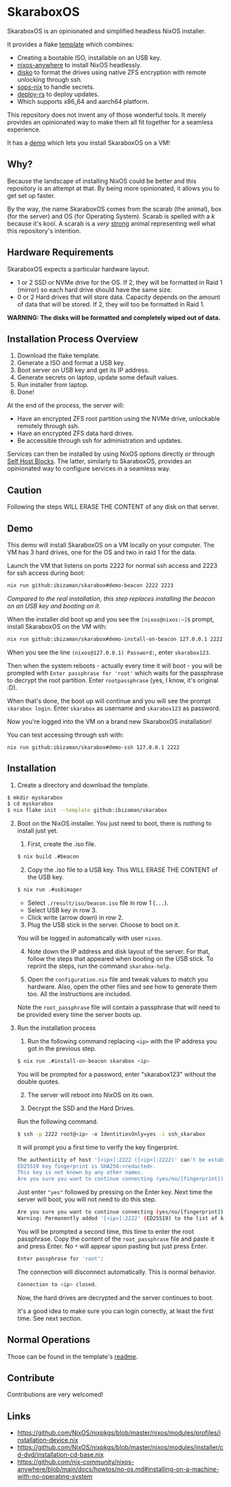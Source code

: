 # SkaraboxOS

SkaraboxOS is an opinionated and simplified headless NixOS installer.

It provides a flake [template](./template) which combines:
- Creating a bootable ISO, installable on an USB key.
- [nixos-anywhere](https://github.com/nix-community/nixos-anywhere) to install NixOS headlessly.
- [disko](https://github.com/nix-community/disko) to format the drives using native ZFS encryption with remote unlocking through ssh.
- [sops-nix](https://github.com/Mic92/sops-nix) to handle secrets.
- [deploy-rs](https://github.com/serokell/deploy-rs) to deploy updates.
- Which supports x86_64 and aarch64 platform.

This repository does not invent any of those wonderful tools.
It merely provides an opinionated way to make them all fit together for a seamless experience.

It has a [demo](#demo) which lets you install SkaraboxOS on a VM!

## Why?

Because the landscape of installing NixOS could be better and this repository is an attempt at that.
By being more opinionated, it allows you to get set up faster.

By the way, the name SkaraboxOS comes from the scarab (the animal), box (for the server) and OS (for Operating System).
Scarab is spelled with a _k_ because it's kool.
A scarab is a _very_ [strong](https://en.wikipedia.org/wiki/Dung_beetle#Ecology_and_behavior) animal representing well what this repository's intention.

## Hardware Requirements

SkaraboxOS expects a particular hardware layout:

- 1 or 2 SSD or NVMe drive for the OS.
  If 2, they will be formatted in Raid 1 (mirror) so each hard drive should have the same size.
- 0 or 2 Hard drives that will store data.
  Capacity depends on the amount of data that will be stored.
  If 2, they will too be formatted in Raid 1.
<!--
This is for Self Host Blocks.

- 16Gb or more of RAM.
- AMD or Intel CPU with embedded graphics.
  (Personally using AMD Ryzen 5 5600G with great success).
- *Work In Progress* Optional graphics card.
  Only needed for speech to text applications like for Home Assistant.
- Internet access is optional.
  It is only required:
  - for updates;
  - for accessing services from outside the LAN;
  - for federation (to share documents or pictures across the internet).
-->

**WARNING: The disks will be formatted and completely wiped out of data.**

## Installation Process Overview

1. Download the flake template.
2. Generate a ISO and format a USB key.
3. Boot server on USB key and get its IP address.
4. Generate secrets on laptop, update some default values.
5. Run installer from laptop.
6. Done!

At the end of the process, the server will:
- Have an encrypted ZFS root partition using the NVMe drive, unlockable remotely through ssh.
- Have an encrypted ZFS data hard drives.
- Be accessible through ssh for administration and updates.

Services can then be installed by using NixOS options directly or through [Self Host Blocks](https://github.com/ibizaman/selfhostblocks).
The latter, similarly to SkaraboxOS, provides an opinionated way to configure services in a seamless way.

## Caution

Following the steps WILL ERASE THE CONTENT of any disk on that server.

## Demo

This demo will install SkaraboxOS on a VM locally on your computer.
The VM has 3 hard drives, one for the OS
and two in raid 1 for the data.

Launch the VM that listens on ports 2222 for normal ssh access
and 2223 for ssh access during boot:

```bash
nix run github:ibizaman/skarabox#demo-beacon 2222 2223
```

_Compared to the real installation, this step replaces installing
the beacon on an USB key and booting on it._

When the installer did boot up and you see the `[nixos@nixos:~]$` prompt,
install SkaraboxOS on the VM with:

```bash
nix run github:ibizaman/skarabox#demo-install-on-beacon 127.0.0.1 2222
```

When you see the line `(nixos@127.0.0.1) Password:`, enter `skarabox123`.

Then when the system reboots - actually every time it will boot -
you will be prompted with `Enter passphrase for 'root'` which
waits for the passphrase to decrypt the root partition.
Enter `rootpassphrase` (yes, I know, it's original :D).

When that's done, the boot up will continue and you will see the prompt
`skarabox login`. Enter `skarabox` as username and `skarabox123` as password.

Now you're logged into the VM on a brand new SkaraboxOS installation!

You can test accessing through ssh with:

```
nix run github:ibizaman/skarabox#demo-ssh 127.0.0.1 2222
```

## Installation

1. Create a directory and download the template.

```bash
$ mkdir myskarabox
$ cd myskarabox
$ nix flake init --template github:ibizaman/skarabox
```

2. Boot on the NixOS installer. You just need to boot, there is nothing to install just yet.

   1. First, create the .iso file.

   ```bash
   $ nix build .#beacon
   ```

   2. Copy the .iso file to a USB key. This WILL ERASE THE CONTENT of the USB key.

   ```bash
   $ nix run .#usbimager
   ```

   - Select `./result/iso/beacon.iso` file in row 1 (`...`).
   - Select USB key in row 3.
   - Click write (arrow down) in row 2.

   3. Plug the USB stick in the server. Choose to boot on it.

   You will be logged in automatically with user `nixos`.

   4. Note down the IP address and disk layout of the server.
      For that, follow the steps that appeared when booting on the USB stick.
      To reprint the steps, run the command `skarabox-help`.

   5. Open the `configuration.nix` file and tweak values to match you hardware.
      Also, open the other files and see how to generate them too.
      All the instructions are included.

   Note the `root_passphrase` file will contain a passphrase that will need to be provided every time the server boots up.

3. Run the installation process

   1. Run the following command replacing `<ip>` with the IP address you got in the previous step.

   ```bash
   $ nix run .#install-on-beacon skarabox <ip>
   ```

   You will be prompted for a password, enter "skarabox123" without the double quotes.

   2. The server will reboot into NixOS on its own.

   3. Decrypt the SSD and the Hard Drives.

   Run the following command.

   ```bash
   $ ssh -p 2222 root@<ip> -o IdentitiesOnly=yes -i ssh_skarabox
   ```

   It will prompt you a first time to verify the key fingerprint.

   ```bash
   The authenticity of host '[<ip>]:2222 ([<ip>]:2222)' can't be established.
   ED25519 key fingerprint is SHA256:<redacted>.
   This key is not known by any other names.
   Are you sure you want to continue connecting (yes/no/[fingerprint])?
   ```

   Just enter `"yes"` followed by pressing on the Enter key.
   Next time the server will boot, you will not need to do this step.

   ```bash
   Are you sure you want to continue connecting (yes/no/[fingerprint])? yes
   Warning: Permanently added '[<ip>]:2222' (ED25519) to the list of known hosts.
   ```

   You will be prompted a second time, this time to enter the root passphrase.
   Copy the content of the `root_passphrase` file and paste it and press Enter.
   No `*` will appear upon pasting but just press Enter.

   ```bash
   Enter passphrase for 'root':
   ```

   The connection will disconnect automatically.
   This is normal behavior.

   ```bash
   Connection to <ip> closed.
   ```

   Now, the hard drives are decrypted and the server continues to boot.

   It's a good idea to make sure you can login correctly, at least the first time.
   See next section.

## Normal Operations

Those can be found in the template's [readme](./template/README.md).

## Contribute

Contributions are very welcomed!

## Links

- https://github.com/NixOS/nixpkgs/blob/master/nixos/modules/profiles/installation-device.nix
- https://github.com/NixOS/nixpkgs/blob/master/nixos/modules/installer/cd-dvd/installation-cd-base.nix
- https://github.com/nix-community/nixos-anywhere/blob/main/docs/howtos/no-os.md#installing-on-a-machine-with-no-operating-system
